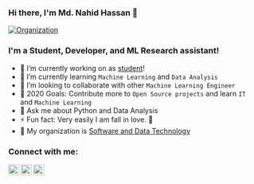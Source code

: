 <!-- ### Hi there 👋 -->

<!--
**Nahid-Hassan/Nahid-Hassan** is a ✨ _special_ ✨ repository because its `README.md` (this file) appears on your GitHub profile.

Here are some ideas to get you started:

- 🔭 I’m currently working on ...
- 🌱 I’m currently learning ...
- 👯 I’m looking to collaborate on ...
- 🤔 I’m looking for help with ...
- 💬 Ask me about ...
- 📫 How to reach me: ...
- 😄 Pronouns: ...
- ⚡ Fun fact: ...
-->
### Hi there, I'm Md. Nahid Hassan 👋

[![Organization](https://img.shields.io/badge/Security%20and%20Data%20Technology-Github%20page-blue)](https://sdt-inc.github.io/)

### I'm a Student, Developer, and ML Research assistant!

- 🔭 I’m currently working on as [student][university]!
- 🌱 I’m currently learning `Machine Learning` and `Data Analysis` 
- 👯 I’m looking to collaborate with other `Machine Learning Engineer`
- 🥅 2020 Goals: Contribute more to `Open Source projects` and learn `IT` and `Machine Learning`
- 💬 Ask me about Python and Data Analysis
- ⚡ Fun fact: Very easily I am fall in love. 🤣
- 🔭 My organization is [Software and Data Technology][website]

### Connect with me:
[<img align="left" alt="Md Nahid Hassan | LinkedIn" width="22px" src="https://cdn.jsdelivr.net/npm/simple-icons@v3/icons/linkedin.svg" />][linkedin]
[<img align="left" alt="SDT Inc. | YouTube" width="22px" src="https://cdn.jsdelivr.net/npm/simple-icons@v3/icons/youtube.svg" />][youtube]
[<img align="left" alt="Md. Nahid Hassan | Twitter" width="22px" src="https://cdn.jsdelivr.net/npm/simple-icons@v3/icons/twitter.svg" />][twitter]
</br>

<!-- ### Languages and Tools: -->
<!-- [<img align="left" alt="Visual Studio Code" width="26px" src="https://raw.githubusercontent.com/github/explore/80688e429a7d4ef2fca1e82350fe8e3517d3494d/topics/visual-studio-code/visual-studio-code.png" />]
[<img align="left" alt="HTML5" width="26px" src="https://raw.githubusercontent.com/github/explore/80688e429a7d4ef2fca1e82350fe8e3517d3494d/topics/html/html.png" />]
[<img align="left" alt="CSS3" width="26px" src="https://raw.githubusercontent.com/github/explore/80688e429a7d4ef2fca1e82350fe8e3517d3494d/topics/css/css.png" />]
[<img align="left" alt="JavaScript" width="26px" src="https://raw.githubusercontent.com/github/explore/80688e429a7d4ef2fca1e82350fe8e3517d3494d/topics/javascript/javascript.png" />][code-snippets] -->
<!-- [<img align="left" alt="SQL" width="26px" src="https://raw.githubusercontent.com/github/explore/80688e429a7d4ef2fca1e82350fe8e3517d3494d/topics/sql/sql.png" />]
[<img align="left" alt="MySQL" width="26px" src="https://raw.githubusercontent.com/github/explore/80688e429a7d4ef2fca1e82350fe8e3517d3494d/topics/mysql/mysql.png" />]
[<img align="left" alt="MongoDB" width="26px" src="https://raw.githubusercontent.com/github/explore/80688e429a7d4ef2fca1e82350fe8e3517d3494d/topics/mongodb/mongodb.png" />]
[<img align="left" alt="Git" width="26px" src="https://raw.githubusercontent.com/github/explore/80688e429a7d4ef2fca1e82350fe8e3517d3494d/topics/git/git.png" />]
[<img align="left" alt="GitHub" width="26px" src="https://raw.githubusercontent.com/github/explore/78df643247d429f6cc873026c0622819ad797942/topics/github/github.png" />]
[<img align="left" alt="Terminal" width="26px" src="https://raw.githubusercontent.com/github/explore/80688e429a7d4ef2fca1e82350fe8e3517d3494d/topics/terminal/terminal.png" />] -->

<!--![Md. Nahid Hassan's github stats](https://github-readme-stats.vercel.app/api?username=Nahid-Hassan&show_icons=true)-->

[university]: http://www.ru.ac.bd/cse
[twitter]: https://twitter.com/MdNahid42370806
[youtube]: https://www.youtube.com/channel/UCINYuXrFXdfgPU0vaSULCEw?view_as=subscriber
[linkedin]: https://www.linkedin.com/in/nahid-cseru/
[code-snippets]: https://github.com/Nahid-Hassan/code-snippets
[website]: https://sdt-inc.github.io/
